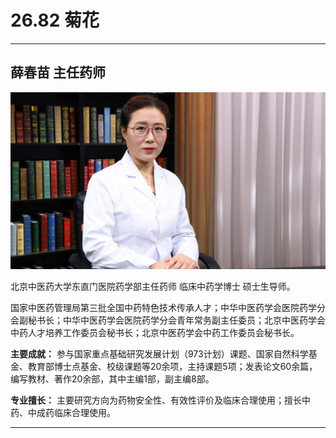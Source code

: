 # 26.82 菊花

---

## 薛春苗 主任药师

![1685155842138](image/c26_082/1685155842138.png)

北京中医药大学东直门医院药学部主任药师 临床中药学博士 硕士生导师。

国家中医药管理局第三批全国中药特色技术传承人才；中华中医药学会医院药学分会副秘书长；中华中医药学会医院药学分会青年常务副主任委员；北京中医药学会中药人才培养工作委员会秘书长；北京中医药学会中药工作委员会秘书长。

**主要成就：** 参与国家重点基础研究发展计划（973计划）课题、国家自然科学基金、教育部博士点基金、校级课题等20余项，主持课题5项；发表论文60余篇，编写教材、著作20余部，其中主编1部，副主编8部。

**专业擅长：** 主要研究方向为药物安全性、有效性评价及临床合理使用；擅长中药、中成药临床合理使用。

---
